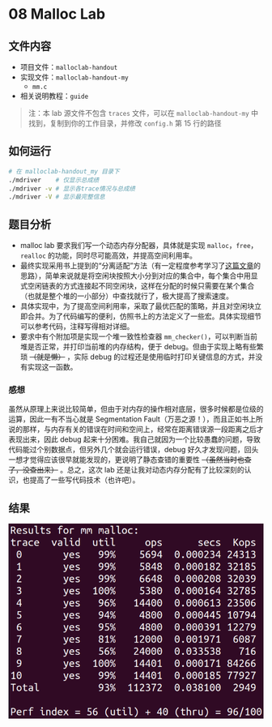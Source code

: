 # 08 Malloc Lab

## 文件内容

- 项目文件：`malloclab-handout` 
- 实现文件：`malloclab-handout-my`
    - `mm.c`
- 相关说明教程：`guide`

> 注：本 lab 源文件不包含 `traces` 文件，可以在 `malloclab-handout-my` 中找到，复制到你的工作目录，并修改 `config.h` 第 15 行的路径

## 如何运行

``` sh
# 在 malloclab-handout_my 目录下
./mdriver    # 仅显示总成绩
./mdriver -v # 显示各trace情况与总成绩
./mdriver -V # 显示最完整信息
```

## 题目分析

- malloc lab 要求我们写一个动态内存分配器，具体就是实现 `malloc`，`free`，`realloc` 的功能，同时尽可能高效，并提高空间利用率。
- 最终实现采用书上提到的“分离适配”方法（有一定程度参考学习了[这篇文章](https://zhuanlan.zhihu.com/p/374478609)的思路），简单来说就是将空闲块按照大小分到对应的集合中，每个集合中用显式空闲链表的方式连接起不同空闲块，这样在分配的时候只需要在某个集合（也就是整个堆的一小部分）中查找就行了，极大提高了搜索速度。
- 具体实现中，为了提高空间利用率，采取了最优匹配的策略，并且对空闲块立即合并。为了代码编写的便利，仿照书上的方法定义了一些宏。具体实现细节可以参考代码，注释写得相对详细。
- 要求中有个附加项是实现一个堆一致性检查器 `mm_checker()`，可以判断当前堆是否正常，并打印当前堆的内存结构，便于 debug。但由于实现上略有些繁琐 ~~（就是懒）~~ ，实际 debug 的过程还是使用临时打印关键信息的方式，并没有实现这一函数。

### 感想

虽然从原理上来说比较简单，但由于对内存的操作相对底层，很多时候都是位级的运算，因此一有不当心就是 Segmentation Fault（万恶之源！），而且正如书上所说的那样，与内存有关的错误在时间和空间上，经常在距离错误源一段距离之后才表现出来，因此 debug 起来十分困难。我自己就因为一个比较愚蠢的问题，导致代码能过个别数据点，但另外几个就会运行错误，debug 好久才发现问题，回头一想才觉得应该很早就能发现的，更说明了静态查错的重要性 ~~（虽然当时也查了，没查出来）~~ 。总之，这次 lab 还是让我对动态内存分配有了比较深刻的认识，也提高了一些写代码技术（也许吧）。

## 结果

![](images/Result.png)
